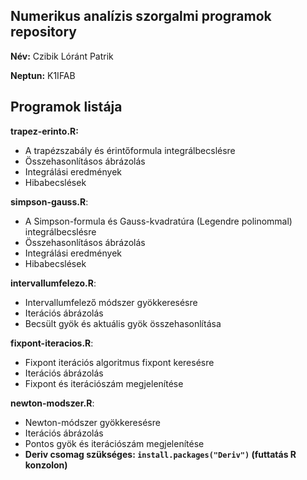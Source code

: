 ## Numerikus analízis szorgalmi programok repository

**Név:** Czibik Lóránt Patrik

**Neptun:** K1IFAB

## Programok listája

**trapez-erinto.R:**
- A trapézszabály és érintőformula integrálbecslésre
- Összehasonlításos ábrázolás
- Integrálási eredmények
- Hibabecslések


**simpson-gauss.R**: 
- A Simpson-formula és Gauss-kvadratúra (Legendre polinommal) integrálbecslésre
- Összehasonlításos ábrázolás
- Integrálási eredmények
- Hibabecslések

**intervallumfelezo.R**:
- Intervallumfelező módszer gyökkeresésre
- Iterációs ábrázolás
- Becsült gyök és aktuális gyök összehasonlítása

**fixpont-iteracios.R**:
- Fixpont iterációs algoritmus fixpont keresésre
- Iterációs ábrázolás
- Fixpont és iterációszám megjelenítése

**newton-modszer.R**:
- Newton-módszer gyökkeresésre
- Iterációs ábrázolás
- Pontos gyök és iterációszám megjelenítése
- **Deriv csomag szükséges: ```install.packages("Deriv")``` (futtatás R konzolon)**
